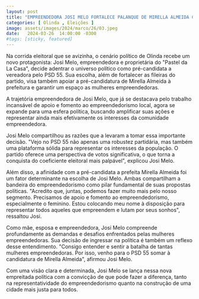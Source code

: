 ```yaml
---
layout: post
title: "EMPREENDEDORA JOSI MELO FORTALECE PALANQUE DE MIRELLA ALMEIDA COMO PRÉ-CANDIDATA A VEREADORA PELO PSD 55"
categories: [ Olinda , Eleições ]
image: assets/images/2024/marco/26/03.jpeg
date:   2024-03-26  14:00:00 -0300
#tags: [sticky, featured]
---
```

Na corrida eleitoral que se avizinha, o cenário político de Olinda recebe um novo protagonista: Josi Melo, empreendedora e proprietária do "Pastel da La Casa", decide adentrar o universo político como pré-candidata a vereadora pelo PSD 55. Sua escolha, além de fortalecer as fileiras do partido, visa também apoiar a pré-candidatura de Mirella Almeida à prefeitura e garantir um espaço as mulheres empreendedoras.

A trajetória empreendedora de Josi Melo, que já se destacava pelo trabalho incansável de apoio e fomento ao empreendedorismo local, agora se expande para uma esfera política, buscando amplificar suas ações e representar ainda mais efetivamente os interesses da comunidade empreendedora.

Josi Melo compartilhou as razões que a levaram a tomar essa importante decisão. "Vejo no PSD 55 não apenas uma robustez partidária, mas também uma plataforma sólida para representar os interesses da população. O partido oferece uma perspectiva de votos significativa, o que torna a conquista do coeficiente eleitoral mais palpável", explicou Josi Melo.

Além disso, a afinidade com a pré-candidata a prefeita Mirella Almeida foi um fator determinante na escolha de Josi Melo. Ambas compartilham a bandeira do empreendedorismo como pilar fundamental de suas propostas políticas. "Acredito que, juntas, podemos fazer muito mais pelo nosso segmento. Precisamos de apoio e fomento ao empreendedorismo, especialmente o feminino. Estou colocando meu nome à disposição para representar todos aqueles que empreendem e lutam por seus sonhos", ressaltou Josi.

Como mãe, esposa e empreendedora, Josi Melo compreende profundamente as demandas e desafios enfrentados pelas mulheres empreendedoras. Sua decisão de ingressar na política é também um reflexo desse entendimento. "Consigo entender e sentir a batalha de tantas mulheres empreendedoras. Por isso, venho para o PSD 55 somar à candidatura de Mirella Almeida", afirmou Josi Melo.

Com uma visão clara e determinada, Josi Melo se lança nessa nova empreitada política com a convicção de que pode fazer a diferença, tanto na representatividade do empreendedorismo quanto na construção de uma cidade mais justa para todos.